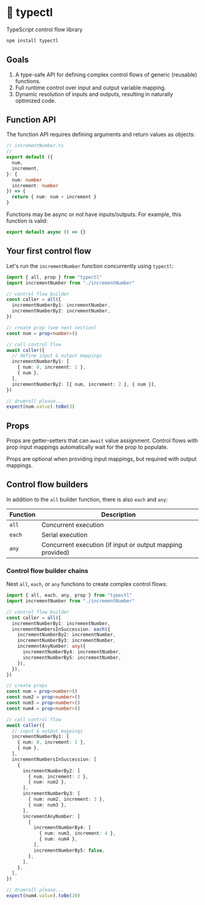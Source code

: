 # 🚰 typectl

TypeScript control flow library

```bash
npm install typectl
```

## Goals

1. A type-safe API for defining complex control flows of generic (reusable) functions.
2. Full runtime control over input and output variable mapping.
3. Dynamic resolution of inputs and outputs, resulting in naturally optimized code.

## Function API

The function API requires defining arguments and return values as objects:

```typescript
// incrementNumber.ts
//
export default ({
  num,
  increment,
}: {
  num: number
  increment: number
}) => {
  return { num: num + increment }
}
```

Functions may be async or not have inputs/outputs. For example, this function is valid:

```typescript
export default async () => {}
```

## Your first control flow

Let's run the `incrementNumber` function concurrently using `typectl`:

```typescript
import { all, prop } from "typectl"
import incrementNumber from "./incrementNumber"

// control flow builder
const caller = all({
  incrementNumberBy1: incrementNumber,
  incrementNumberBy2: incrementNumber,
})

// create prop (see next section)
const num = prop<number>()

// call control flow
await caller({
  // define input & output mappings
  incrementNumberBy1: [
    { num: 0, increment: 1 },
    { num },
  ],
  incrementNumberBy2: [{ num, increment: 2 }, { num }],
})

// drumroll please...
expect(num.value).toBe(3)
```

## Props

Props are getter-setters that can `await` value assignment. Control flows with prop input mappings automatically wait for the prop to populate.

Props are optional when providing input mappings, but required with output mappings.

## Control flow builders

In addition to the `all` builder function, there is also `each` and `any`:

| Function | Description |
| --- | --- |
| `all` | Concurrent execution |
| `each` | Serial execution |
| `any` | Concurrent execution (if input or output mapping provided) |

### Control flow builder chains

Nest `all`, `each`, or `any` functions to create complex control flows:

```typescript
import { all, each, any, prop } from "typectl"
import incrementNumber from "./incrementNumber"

// control flow builder
const caller = all({
  incrementNumberBy1: incrementNumber,
  incrementNumbersInSuccession: each({
    incrementNumberBy2: incrementNumber,
    incrementNumberBy3: incrementNumber,
    incrementAnyNumber: any({
      incrementNumberBy4: incrementNumber,
      incrementNumberBy5: incrementNumber,
    }),
  }),
})

// create props
const num = prop<number>()
const num2 = prop<number>()
const num3 = prop<number>()
const num4 = prop<number>()

// call control flow
await caller({
  // input & output mappings
  incrementNumberBy1: [
    { num: 0, increment: 1 },
    { num },
  ],
  incrementNumbersInSuccession: [
    {
      incrementNumberBy2: [
        { num, increment: 2 },
        { num: num2 },
      ],
      incrementNumberBy3: [
        { num: num2, increment: 3 },
        { num: num3 },
      ],
      incrementAnyNumber: [
        {
          incrementNumberBy4: [
            { num: num3, increment: 4 },
            { num: num4 },
          ],
          incrementNumberBy5: false,
        },
      ],
    },
  ],
})

// drumroll please...
expect(num4.value).toBe(10)
```

